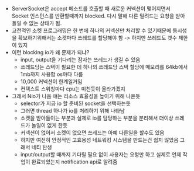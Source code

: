 - ServerSocket은 accept 메소드를 호출할 때 새로운 커넥션이 맺어지면서 Socket 인스턴스를 반환할때까지 blocked. 다시 말해 다른 밀려드는 요청을 받아들일 수 없는 상태가 됨.
- 고전적인 소켓 프로그래밍은 한 번에 하나의 커넥션만 처리할 수 있기때문에 동시성을 확보하기위해서는 소켓마다 쓰레드를 할당해야 함 -> 하지만 쓰레드도 갯수 제한이 있지
- 이런 blocking io가 왜 문제가 되냐?
    - input, output을 기다리는 잠자는 쓰레드가 생길 수 있음
    - 쓰레드당는 스택이 필요한 데 하나의 쓰레드당 스택 할당에 메모리를 64kb에서 1mb까지 사용함 os마다 다름
    - 10,000 커넥션이 한계일거임
    - 컨텍스트 스위칭마다 cpu는 미친듯이 올라가겠지
- 그래서 Nio가 나옴 얘는 리소스 효율성을 높이기 위해 나온듯
    - selector가 지금 io 할 준비된 socket을 선택하는듯
    - 그러면 thread 하나가 io를 처리하기 위해 나타남
    - 소켓을 받아들이는 부분과 실제로 io를 담당하는 부분을 분리해서 더이상 쓰레드가 놀일이 없게 한듯
    - 커넥션이 없어서 소켓이 없으면 쓰레드는 아예 다른일을 할수도 있음
    - 하지만 여전히 안정적인 고효용성 네트워킹 시스템을 만드는건 쉽지 않았음 그래서 네티 탄생
    - input/output할 때까지 기다릴 필요 없이 사용자는 요청만 하고 실제로 언제 작업이 완료되었는지 notification api로 알려줌



